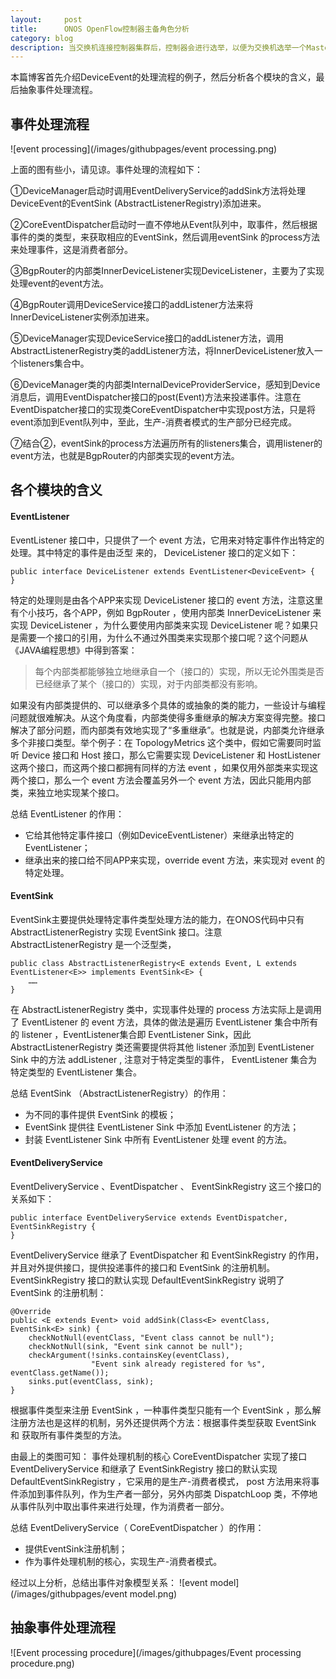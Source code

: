```yaml
---
layout:     post
title:      ONOS OpenFlow控制器主备角色分析
category: blog
description: 当交换机连接控制器集群后，控制器会进行选举，以便为交换机选举一个Master角色的控制器。
---
```


本篇博客首先介绍DeviceEvent的处理流程的例子，然后分析各个模块的含义，最后抽象事件处理流程。

## 事件处理流程
![event processing](/images/githubpages/event processing.png)

上面的图有些小，请见谅。事件处理的流程如下：

①DeviceManager启动时调用EventDeliveryService的addSink方法将处理DeviceEvent的EventSink (AbstractListenerRegistry)添加进来。

②CoreEventDispatcher启动时一直不停地从Event队列中，取事件，然后根据事件的类的类型，来获取相应的EventSink，然后调用eventSink 的process方法来处理事件，这是消费者部分。

③BgpRouter的内部类InnerDeviceListener实现DeviceListener，主要为了实现处理event的event方法。

④BgpRouter调用DeviceService接口的addListener方法来将InnerDeviceListener实例添加进来。

⑤DeviceManager实现DeviceService接口的addListener方法，调用AbstractListenerRegistry类的addListener方法，将InnerDeviceListener放入一个listeners集合中。

⑥DeviceManager类的内部类InternalDeviceProviderService，感知到Device消息后，调用EventDispatcher接口的post(Event)方法来投递事件。注意在EventDispatcher接口的实现类CoreEventDispatcher中实现post方法，只是将event添加到Event队列中，至此，生产-消费者模式的生产部分已经完成。

⑦结合②，eventSink的process方法遍历所有的listeners集合，调用listener的event方法，也就是BgpRouter的内部类实现的event方法。

## 各个模块的含义

#### EventListener<E extends Event> 
EventListener 接口中，只提供了一个 event 方法，它用来对特定事件作出特定的处理。其中特定的事件是由泛型 <E extends Event> 来的， DeviceListener 接口的定义如下：

    public interface DeviceListener extends EventListener<DeviceEvent> {
    }

特定的处理则是由各个APP来实现 DeviceListener 接口的 event 方法，注意这里有个小技巧，各个APP，例如 BgpRouter ，使用内部类 InnerDeviceListener 来实现 DeviceListener ，为什么要使用内部类来实现 DeviceListener 呢？如果只是需要一个接口的引用，为什么不通过外围类来实现那个接口呢？这个问题从《JAVA编程思想》中得到答案：

> 每个内部类都能够独立地继承自一个（接口的）实现，所以无论外围类是否已经继承了某个（接口的）实现，对于内部类都没有影响。

如果没有内部类提供的、可以继承多个具体的或抽象的类的能力，一些设计与编程问题就很难解决。从这个角度看，内部类使得多重继承的解决方案变得完整。接口解决了部分问题，而内部类有效地实现了“多重继承”。也就是说，内部类允许继承多个非接口类型。举个例子：在 TopologyMetrics 这个类中，假如它需要同时监听 Device 接口和 Host 接口，那么它需要实现 DeviceListener 和 HostListener 这两个接口，而这两个接口都拥有同样的方法 event ，如果仅用外部类来实现这两个接口，那么一个 event 方法会覆盖另外一个 event 方法，因此只能用内部类，来独立地实现某个接口。

总结 EventListener<E extends Event> 的作用：
* 它给其他特定事件接口（例如DeviceEventListener）来继承出特定的 EventListener；
* 继承出来的接口给不同APP来实现，override event 方法，来实现对 event 的特定处理。

#### EventSink 
EventSink主要提供处理特定事件类型处理方法的能力，在ONOS代码中只有 AbstractListenerRegistry 实现 EventSink 接口。注意 AbstractListenerRegistry 是一个泛型类，

    public class AbstractListenerRegistry<E extends Event, L extends EventListener<E>> implements EventSink<E> {
        ……
    }

在 AbstractListenerRegistry 类中，实现事件处理的 process 方法实际上是调用了 EventListener 的 event 方法，具体的做法是遍历 EventListener 集合中所有的 listener ，EventListener集合即 EventListener Sink，因此 AbstractListenerRegistry 类还需要提供将其他 listener 添加到 EventListener Sink 中的方法 addListener , 注意对于特定类型的事件， EventListener 集合为特定类型的 EventListener 集合。

总结 EventSink （AbstractListenerRegistry）的作用：
* 为不同的事件提供 EventSink 的模板；
* EventSink 提供往 EventListener Sink 中添加 EventListener 的方法；
* 封装 EventListener Sink 中所有 EventListener 处理 event 的方法。

#### EventDeliveryService 
EventDeliveryService 、EventDispatcher 、 EventSinkRegistry 这三个接口的关系如下：

    public interface EventDeliveryService extends EventDispatcher, EventSinkRegistry {
    }

EventDeliveryService 继承了 EventDispatcher 和 EventSinkRegistry 的作用，并且对外提供接口，提供投递事件的接口和 EventSink 的注册机制。EventSinkRegistry 接口的默认实现  DefaultEventSinkRegistry 说明了 EventSink 的注册机制：

    @Override
    public <E extends Event> void addSink(Class<E> eventClass, EventSink<E> sink) {
        checkNotNull(eventClass, "Event class cannot be null");
        checkNotNull(sink, "Event sink cannot be null");
        checkArgument(!sinks.containsKey(eventClass),
                      "Event sink already registered for %s", eventClass.getName());
        sinks.put(eventClass, sink);
    }

根据事件类型来注册 EventSink ，一种事件类型只能有一个 EventSink ，那么解注册方法也是这样的机制，另外还提供两个方法：根据事件类型获取 EventSink 和 获取所有事件类型的方法。

由最上的类图可知： 事件处理机制的核心 CoreEventDispatcher 实现了接口 EventDeliveryService 和继承了 EventSinkRegistry 接口的默认实现  DefaultEventSinkRegistry ，它采用的是生产-消费者模式， post 方法用来将事件添加到事件队列，作为生产者一部分，另外内部类 DispatchLoop 类，不停地从事件队列中取出事件来进行处理，作为消费者一部分。

总结 EventDeliveryService（ CoreEventDispatcher ）的作用：
* 提供EventSink注册机制；
* 作为事件处理机制的核心，实现生产-消费者模式。

经过以上分析，总结出事件对象模型关系：
![event model](/images/githubpages/event model.png)

## 抽象事件处理流程
![Event processing procedure](/images/githubpages/Event processing procedure.png)